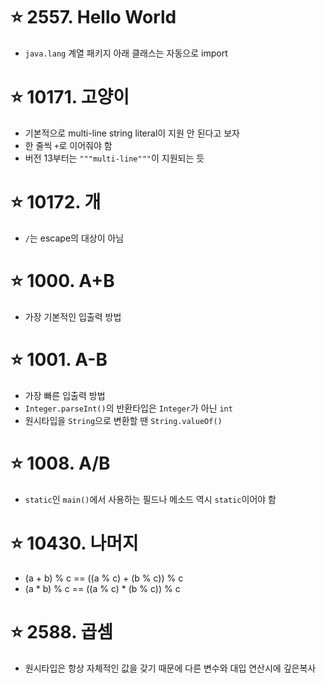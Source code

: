 # ⭐ 2557. Hello World

* `java.lang` 계열 패키지 아래 클래스는 자동으로 import

# ⭐ 10171. 고양이

* 기본적으로 multi-line string literal이 지원 안 된다고 보자
* 한 줄씩 `+`로 이어줘야 함
* 버전 13부터는 `"""multi-line"""`이 지원되는 듯

# ⭐ 10172. 개

* `/`는 escape의 대상이 아님

# ⭐ 1000. A+B

* 가장 기본적인 입출력 방법

# ⭐ 1001. A-B

* 가장 빠른 입출력 방법
* `Integer.parseInt()`의 반환타입은 `Integer`가 아닌 `int`
* 원시타입을 `String`으로 변환할 땐 `String.valueOf()`

# ⭐ 1008. A/B

* `static`인 `main()`에서 사용하는 필드나 메소드 역시 `static`이어야 함

# ⭐ 10430. 나머지

* (a + b) % c == ((a % c) + (b % c)) % c
* (a * b) % c == ((a % c) * (b % c)) % c

# ⭐ 2588. 곱셈

* 원시타입은 항상 자체적인 값을 갖기 때문에 다른 변수와 대입 연산시에 깊은복사